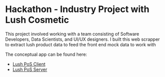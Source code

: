 # Hackathon - Industry Project with Lush Cosmetic

This project involved working with a team consisting of Software Developers, Data Scientists, and UI/UX designers.
I built this web scrapper to extract lush product data to feed the front end mock data to work with

The conceptual app can be found here:
- [Lush PoS Client](https://github.com/armonluck/lush-team5-client)
- [Lush PoS Server](https://github.com/dilpreettoor/lush-team5-server)
